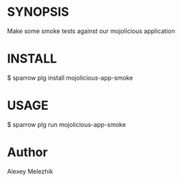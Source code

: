 # SYNOPSIS

Make some smoke tests against our mojolicious application

# INSTALL

$ sparrow plg install mojolicious-app-smoke

# USAGE

$ sparrow plg run mojolicious-app-smoke

# Author

Alexey Melezhik

